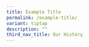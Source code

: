 ```yaml
---
title: Example Title
permalink: /example-title/
variant: tiptap
description: ""
third_nav_title: Our History
---
```

